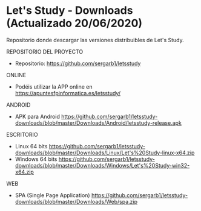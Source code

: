 # Let's Study - Downloads (Actualizado 20/06/2020)
Repositorio donde descargar las versiones distribuibles de Let's Study.

REPOSITORIO DEL PROYECTO
- Repositorio: https://github.com/sergarb1/letsstudy

ONLINE
- Podéis utilizar la APP online en https://apuntesfpinformatica.es/letsstudy/

ANDROID
- APK para Android https://github.com/sergarb1/letsstudy-downloads/blob/master/Downloads/Android/letsstudy-release.apk

ESCRITORIO
- Linux 64 bits https://github.com/sergarb1/letsstudy-downloads/blob/master/Downloads/Linux/Let's%20Study-linux-x64.zip
- Windows 64 bits https://github.com/sergarb1/letsstudy-downloads/blob/master/Downloads/Windows/Let's%20Study-win32-x64.zip

WEB
- SPA (Single Page Application) https://github.com/sergarb1/letsstudy-downloads/blob/master/Downloads/Web/spa.zip
